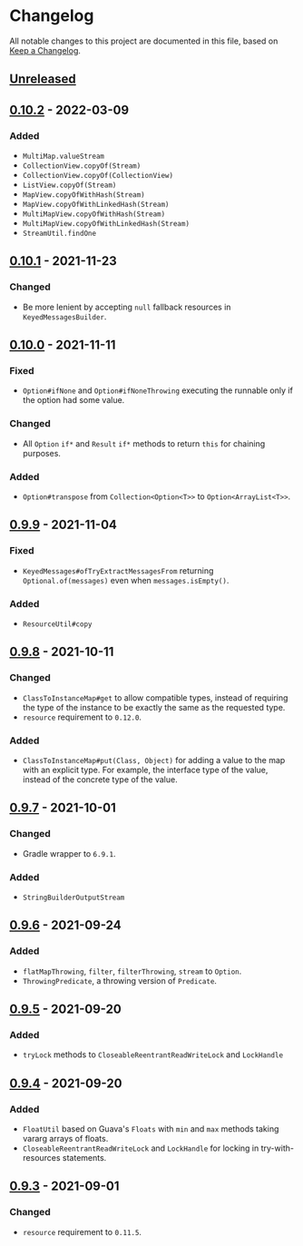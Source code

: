 # Changelog
All notable changes to this project are documented in this file, based on [Keep a Changelog](https://keepachangelog.com/en/1.0.0/).


## [Unreleased]


## [0.10.2] - 2022-03-09
### Added
- `MultiMap.valueStream`
- `CollectionView.copyOf(Stream)`
- `CollectionView.copyOf(CollectionView)`
- `ListView.copyOf(Stream)`
- `MapView.copyOfWithHash(Stream)`
- `MapView.copyOfWithLinkedHash(Stream)`
- `MultiMapView.copyOfWithHash(Stream)`
- `MultiMapView.copyOfWithLinkedHash(Stream)`
- `StreamUtil.findOne`


## [0.10.1] - 2021-11-23
### Changed
- Be more lenient by accepting `null` fallback resources in `KeyedMessagesBuilder`.


## [0.10.0] - 2021-11-11
### Fixed
- `Option#ifNone` and `Option#ifNoneThrowing` executing the runnable only if the option had some value.

### Changed
- All `Option` `if*` and `Result` `if*` methods to return `this` for chaining purposes.

### Added
- `Option#transpose` from `Collection<Option<T>>` to `Option<ArrayList<T>>`.


## [0.9.9] - 2021-11-04
### Fixed
- `KeyedMessages#ofTryExtractMessagesFrom` returning `Optional.of(messages)` even when `messages.isEmpty()`.

### Added
- `ResourceUtil#copy`


## [0.9.8] - 2021-10-11
### Changed
- `ClassToInstanceMap#get` to allow compatible types, instead of requiring the type of the instance to be exactly the same as the requested type.
- `resource` requirement to `0.12.0`.

### Added
- `ClassToInstanceMap#put(Class, Object)` for adding a value to the map with an explicit type. For example, the interface type of the value, instead of the concrete type of the value.


## [0.9.7] - 2021-10-01
### Changed
- Gradle wrapper to `6.9.1`.

### Added
- `StringBuilderOutputStream`


## [0.9.6] - 2021-09-24
### Added
- `flatMapThrowing`, `filter`, `filterThrowing`, `stream` to `Option`.
- `ThrowingPredicate`, a throwing version of `Predicate`.


## [0.9.5] - 2021-09-20
### Added
- `tryLock` methods to `CloseableReentrantReadWriteLock` and `LockHandle`


## [0.9.4] - 2021-09-20
### Added
- `FloatUtil` based on Guava's `Floats` with `min` and `max` methods taking vararg arrays of floats.
- `CloseableReentrantReadWriteLock` and `LockHandle` for locking in try-with-resources statements.


## [0.9.3] - 2021-09-01
### Changed
- `resource` requirement to `0.11.5`.


[Unreleased]: https://github.com/metaborg/common/compare/release-0.10.2...HEAD
[0.10.2]: https://github.com/metaborg/common/compare/release-0.10.1...release-0.10.2
[0.10.1]: https://github.com/metaborg/common/compare/release-0.10.0...release-0.10.1
[0.10.0]: https://github.com/metaborg/common/compare/release-0.9.9...release-0.10.0
[0.9.9]: https://github.com/metaborg/common/compare/release-0.9.8...release-0.9.9
[0.9.8]: https://github.com/metaborg/common/compare/release-0.9.7...release-0.9.8
[0.9.7]: https://github.com/metaborg/common/compare/release-0.9.6...release-0.9.7
[0.9.6]: https://github.com/metaborg/common/compare/release-0.9.5...release-0.9.6
[0.9.5]: https://github.com/metaborg/common/compare/release-0.9.4...release-0.9.5
[0.9.4]: https://github.com/metaborg/common/compare/release-0.9.3...release-0.9.4
[0.9.3]: https://github.com/metaborg/common/compare/release-0.9.2...release-0.9.3
